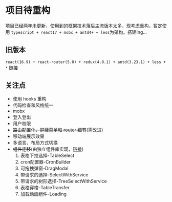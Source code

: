 # 项目待重构
项目已经两年未更新，使用到的框架技术落后主流版本太多，现考虑重构，暂定使用 ```typescript + react17 + mobx + antd4+ + less```为架构。搭建ing...

## 旧版本
```react(16.9) + react-router(5.0) + redux(4.0.1) + antd(3.23.1) + less + *```  [链接](https://github.com/huyoo/ant-pro-of-react/tree/v1)

## 关注点
- 使用 hooks 重构
- 代码检查和风格统一
- mobx
- 登入登出
- 用户权限
- ~~路由配置化，屏蔽菜单和 router 细节~~(需改进)
- 移动端展示效果
- 多语言、布局方式切换
- ~~组件迁移~~(由独立组件库实现，[链接](https://github.com/huyoo/huyoo-ui))
   1. 表格下拉选择-TableSelect 
   2. cron配置器-CronBuilder
   3. 可拖拽弹窗-DragModal
   4. 带请求的选择-SelectWithService
   5. 带请求的树形选择-TreeSelectWithService
   6. 表格穿梭-TableTransfer
   7. 加载动画组件-Loading
